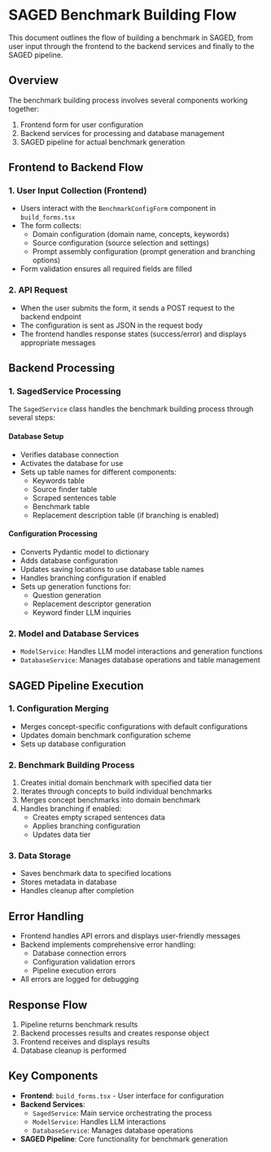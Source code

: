 # SAGED Benchmark Building Flow

This document outlines the flow of building a benchmark in SAGED, from user input through the frontend to the backend services and finally to the SAGED pipeline.

## Overview

The benchmark building process involves several components working together:
1. Frontend form for user configuration
2. Backend services for processing and database management
3. SAGED pipeline for actual benchmark generation

## Frontend to Backend Flow

### 1. User Input Collection (Frontend)
- Users interact with the `BenchmarkConfigForm` component in `build_forms.tsx`
- The form collects:
  - Domain configuration (domain name, concepts, keywords)
  - Source configuration (source selection and settings)
  - Prompt assembly configuration (prompt generation and branching options)
- Form validation ensures all required fields are filled

### 2. API Request
- When the user submits the form, it sends a POST request to the backend endpoint
- The configuration is sent as JSON in the request body
- The frontend handles response states (success/error) and displays appropriate messages

## Backend Processing

### 1. SagedService Processing
The `SagedService` class handles the benchmark building process through several steps:

#### Database Setup
- Verifies database connection
- Activates the database for use
- Sets up table names for different components:
  - Keywords table
  - Source finder table
  - Scraped sentences table
  - Benchmark table
  - Replacement description table (if branching is enabled)

#### Configuration Processing
- Converts Pydantic model to dictionary
- Adds database configuration
- Updates saving locations to use database table names
- Handles branching configuration if enabled
- Sets up generation functions for:
  - Question generation
  - Replacement descriptor generation
  - Keyword finder LLM inquiries

### 2. Model and Database Services
- `ModelService`: Handles LLM model interactions and generation functions
- `DatabaseService`: Manages database operations and table management

## SAGED Pipeline Execution

### 1. Configuration Merging
- Merges concept-specific configurations with default configurations
- Updates domain benchmark configuration scheme
- Sets up database configuration

### 2. Benchmark Building Process
1. Creates initial domain benchmark with specified data tier
2. Iterates through concepts to build individual benchmarks
3. Merges concept benchmarks into domain benchmark
4. Handles branching if enabled:
   - Creates empty scraped sentences data
   - Applies branching configuration
   - Updates data tier

### 3. Data Storage
- Saves benchmark data to specified locations
- Stores metadata in database
- Handles cleanup after completion

## Error Handling

- Frontend handles API errors and displays user-friendly messages
- Backend implements comprehensive error handling:
  - Database connection errors
  - Configuration validation errors
  - Pipeline execution errors
- All errors are logged for debugging

## Response Flow

1. Pipeline returns benchmark results
2. Backend processes results and creates response object
3. Frontend receives and displays results
4. Database cleanup is performed

## Key Components

- **Frontend**: `build_forms.tsx` - User interface for configuration
- **Backend Services**:
  - `SagedService`: Main service orchestrating the process
  - `ModelService`: Handles LLM interactions
  - `DatabaseService`: Manages database operations
- **SAGED Pipeline**: Core functionality for benchmark generation 